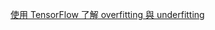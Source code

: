 [使用 TensorFlow 了解 overfitting 與 underfitting](https://medium.com/%E6%89%8B%E5%AF%AB%E7%AD%86%E8%A8%98/%E4%BD%BF%E7%94%A8-tensorflow-%E4%BA%86%E8%A7%A3%E9%81%8E%E6%93%AC%E5%90%88%E8%88%87%E6%AC%A0%E6%93%AC%E5%90%88-a75a26cc87e0)